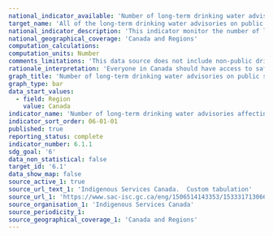 ```yaml
---
national_indicator_available: 'Number of long-term drinking water advisories affecting First Nations drinking water systems'
target_name: 'All of the long-term drinking water advisories on public systems on reserve are to be resolved'
national_indicator_description: 'This indicator monitor the number of long-term drinking water advisories on public systems on First Nations communities.'
national_geographical_coverage: 'Canada and Regions'
computation_calculations: 
computation_units: Number
comments_limitations: 'This data source does not include non-public drinking water systems on reserves and is limited to communities south of the 60th parallel.'
rationale_interpretation: 'Everyone in Canada should have access to safe, clean drinking water. The Government of Canada is working with First Nations communities to: improve water infrastructure on reserves; end long-term drinking water advisories on public systems on reserves; prevent short-term advisories from becoming long-term.'
graph_title: 'Number of long-term drinking water advisories on public systems on reserve'
graph_type: bar
data_start_values:
  - field: Region
    value: Canada
indicator_name: 'Number of long-term drinking water advisories affecting First Nations drinking water systems'
indicator_sort_order: 06-01-01
published: true
reporting_status: complete
indicator_number: 6.1.1
sdg_goal: '6'
data_non_statistical: false
target_id: '6.1'
data_show_map: false
source_active_1: true
source_url_text_1: 'Indigenous Services Canada.  Custom tabulation'
source_url_1: 'https://www.sac-isc.gc.ca/eng/1506514143353/1533317130660'
source_organisation_1: 'Indigenous Services Canada'
source_periodicity_1:
source_geographical_coverage_1: 'Canada and Regions'
---
```

